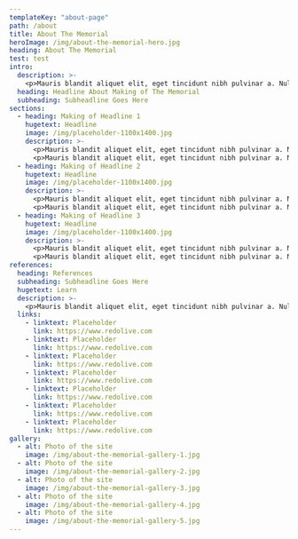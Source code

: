 ```yaml
---
templateKey: "about-page"
path: /about
title: About The Memorial
heroImage: /img/about-the-memorial-hero.jpg
heading: About The Memorial
test: test
intro:
  description: >-
    <p>Mauris blandit aliquet elit, eget tincidunt nibh pulvinar a. Nulla porttitor accumsan tincidunt. Nulla porttitor accumsan tincidunt. Donec sollicitudin molestie malesuada. Donec sollicitudin molestie malesuada.</p>
  heading: Headline About Making of The Memorial
  subheading: Subheadline Goes Here
sections:
  - heading: Making of Headline 1
    hugetext: Headline
    image: /img/placeholder-1100x1400.jpg
    description: >-
      <p>Mauris blandit aliquet elit, eget tincidunt nibh pulvinar a. Nulla porttitor accumsan tincidunt. Nulla porttitor accumsan tincidunt. Donec sollicitudin molestie malesuada. Donec sollicitudin molestie malesuada.</p>
      <p>Mauris blandit aliquet elit, eget tincidunt nibh pulvinar a. Nulla porttitor accumsan tincidunt. Nulla porttitor accumsan tincidunt. Donec sollicitudin molestie malesuada. Donec sollicitudin molestie malesuada.</p>
  - heading: Making of Headline 2
    hugetext: Headline
    image: /img/placeholder-1100x1400.jpg
    description: >-
      <p>Mauris blandit aliquet elit, eget tincidunt nibh pulvinar a. Nulla porttitor accumsan tincidunt. Nulla porttitor accumsan tincidunt. Donec sollicitudin molestie malesuada. Donec sollicitudin molestie malesuada.</p>
      <p>Mauris blandit aliquet elit, eget tincidunt nibh pulvinar a. Nulla porttitor accumsan tincidunt. Nulla porttitor accumsan tincidunt. Donec sollicitudin molestie malesuada. Donec sollicitudin molestie malesuada.</p>
  - heading: Making of Headline 3
    hugetext: Headline
    image: /img/placeholder-1100x1400.jpg
    description: >-
      <p>Mauris blandit aliquet elit, eget tincidunt nibh pulvinar a. Nulla porttitor accumsan tincidunt. Nulla porttitor accumsan tincidunt. Donec sollicitudin molestie malesuada. Donec sollicitudin molestie malesuada.</p>
      <p>Mauris blandit aliquet elit, eget tincidunt nibh pulvinar a. Nulla porttitor accumsan tincidunt. Nulla porttitor accumsan tincidunt. Donec sollicitudin molestie malesuada. Donec sollicitudin molestie malesuada.</p>
references:
  heading: References
  subheading: Subheadline Goes Here
  hugetext: Learn
  description: >-
    <p>Mauris blandit aliquet elit, eget tincidunt nibh pulvinar a. Nulla porttitor accumsan tincidunt. Nulla porttitor accumsan tincidunt. Donec sollicitudin molestie malesuada. Donec sollicitudin molestie malesuada.</p>
  links:
    - linktext: Placeholder
      link: https://www.redolive.com
    - linktext: Placeholder
      link: https://www.redolive.com
    - linktext: Placeholder
      link: https://www.redolive.com
    - linktext: Placeholder
      link: https://www.redolive.com
    - linktext: Placeholder
      link: https://www.redolive.com
    - linktext: Placeholder
      link: https://www.redolive.com
    - linktext: Placeholder
      link: https://www.redolive.com
gallery:
  - alt: Photo of the site
    image: /img/about-the-memorial-gallery-1.jpg
  - alt: Photo of the site
    image: /img/about-the-memorial-gallery-2.jpg
  - alt: Photo of the site
    image: /img/about-the-memorial-gallery-3.jpg
  - alt: Photo of the site
    image: /img/about-the-memorial-gallery-4.jpg
  - alt: Photo of the site
    image: /img/about-the-memorial-gallery-5.jpg
---
```

